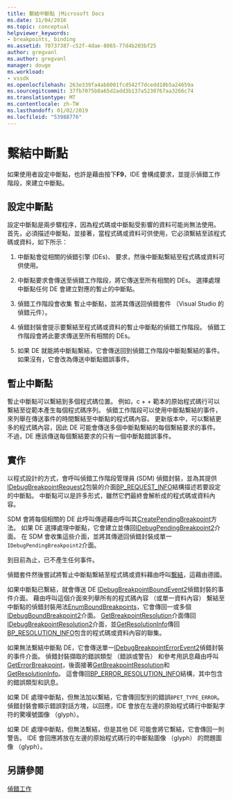 ```yaml
---
title: 繫結中斷點 |Microsoft Docs
ms.date: 11/04/2016
ms.topic: conceptual
helpviewer_keywords:
- breakpoints, binding
ms.assetid: 70737387-c52f-4dae-8865-77d4b203bf25
author: gregvanl
ms.author: gregvanl
manager: douge
ms.workload:
- vssdk
ms.openlocfilehash: 263e339fa4ab8001fcd542f7dcedd10b5a24659a
ms.sourcegitcommit: 37fb7075b0a65d2add3b137a5230767aa3266c74
ms.translationtype: MT
ms.contentlocale: zh-TW
ms.lasthandoff: 01/02/2019
ms.locfileid: "53988776"
---
```

# <a name="bind-breakpoints"></a>繫結中斷點
如果使用者設定中斷點，也許是藉由按下**F9**，IDE 會構成要求，並提示偵錯工作階段，來建立中斷點。  
  
## <a name="set-a-breakpoint"></a>設定中斷點  
 設定中斷點是兩步驟程序，因為程式碼或中斷點受影響的資料可能尚無法使用。 首先，必須描述中斷點，並接著，當程式碼或資料可供使用，它必須繫結至該程式碼或資料，如下所示：  
  
1.  中斷點會從相關的偵錯引擎 (DEs)、 要求，然後中斷點繫結至程式碼或資料可供使用。  
  
2.  中斷點要求會傳送至偵錯工作階段，將它傳送至所有相關的 DEs。 選擇處理中斷點任何 DE 會建立對應的暫止的中斷點。  
  
3.  偵錯工作階段會收集 暫止中斷點，並將其傳送回偵錯套件 （Visual Studio 的偵錯元件）。  
  
4.  偵錯封裝會提示要繫結至程式碼或資料的暫止中斷點的偵錯工作階段。 偵錯工作階段會將此要求傳送至所有相關的 DEs。  
  
5.  如果 DE 就能將中斷點繫結，它會傳送回到偵錯工作階段中斷點繫結的事件。 如果沒有，它會改為傳送中斷點錯誤事件。  
  
## <a name="pending-breakpoints"></a>暫止中斷點  
 暫止中斷點可以繫結到多個程式碼位置。 例如，c + + 範本的原始程式碼行可以繫結至從範本產生每個程式碼序列。 偵錯工作階段可以使用中斷點繫結的事件，來列舉在傳送事件的時間繫結至中斷點的程式碼內容。 更新版本中，可以繫結更多的程式碼內容，因此 DE 可能會傳送多個中斷點繫結的每個繫結要求的事件。 不過，DE 應該傳送每個繫結要求的只有一個中斷點錯誤事件。  
  
## <a name="implementation"></a>實作  
 以程式設計的方式，會呼叫偵錯工作階段管理員 (SDM) 偵錯封裝，並為其提供[IDebugBreakpointRequest2](../../extensibility/debugger/reference/idebugbreakpointrequest2.md)包裝的介面[BP_REQUEST_INFO](../../extensibility/debugger/reference/bp-request-info.md)結構描述若要設定的中斷點。 中斷點可以是許多形式，雖然它們最終會解析成的程式碼或資料內容。  
  
 SDM 會將每個相關的 DE 此呼叫傳遞藉由呼叫其[CreatePendingBreakpoint](../../extensibility/debugger/reference/idebugengine2-creatependingbreakpoint.md)方法。 如果 DE 選擇處理中斷點，它會建立並傳回[IDebugPendingBreakpoint2](../../extensibility/debugger/reference/idebugpendingbreakpoint2.md)介面。 在 SDM 會收集這些介面，並將其傳遞回偵錯封裝成單一`IDebugPendingBreakpoint2`介面。  
  
 到目前為止，已不產生任何事件。  
  
 偵錯套件然後嘗試將暫止中斷點繫結至程式碼或資料藉由呼叫[繫結](../../extensibility/debugger/reference/idebugpendingbreakpoint2-bind.md)，這藉由德國。  
  
 如果中斷點已繫結，就會傳送 DE [IDebugBreakpointBoundEvent2](../../extensibility/debugger/reference/idebugbreakpointboundevent2.md)偵錯封裝的事件介面。 藉由呼叫這個介面來列舉所有的程式碼內容 （或單一資料內容） 繫結至中斷點的偵錯封裝用法[EnumBoundBreakpoints](../../extensibility/debugger/reference/idebugbreakpointboundevent2-enumboundbreakpoints.md)，它會傳回一或多個[IDebugBoundBreakpoint2](../../extensibility/debugger/reference/idebugboundbreakpoint2.md)介面。 [GetBreakpointResolution](../../extensibility/debugger/reference/idebugboundbreakpoint2-getbreakpointresolution.md)介面傳回[IDebugBreakpointResolution2](../../extensibility/debugger/reference/idebugbreakpointresolution2.md)介面，並[GetResolutionInfo](../../extensibility/debugger/reference/idebugbreakpointresolution2-getresolutioninfo.md)傳回[BP_RESOLUTION_INFO](../../extensibility/debugger/reference/bp-resolution-info.md)包含的程式碼或資料內容的聯集。  
  
 如果無法繫結中斷點 DE，它會傳送單一[IDebugBreakpointErrorEvent2](../../extensibility/debugger/reference/idebugbreakpointerrorevent2.md)偵錯封裝的事件介面。 偵錯封裝擷取的錯誤類型 （錯誤或警告） 和參考用訊息藉由呼叫[GetErrorBreakpoint](../../extensibility/debugger/reference/idebugbreakpointerrorevent2-geterrorbreakpoint.md)，後面接著[GetBreakpointResolution](../../extensibility/debugger/reference/idebugerrorbreakpoint2-getbreakpointresolution.md)和[GetResolutionInfo](../../extensibility/debugger/reference/idebugerrorbreakpointresolution2-getresolutioninfo.md)。 這會傳回[BP_ERROR_RESOLUTION_INFO](../../extensibility/debugger/reference/bp-error-resolution-info.md)結構，其中包含的錯誤類型和訊息。  
  
 如果 DE 處理中斷點，但無法加以繫結，它會傳回型別的錯誤`BPET_TYPE_ERROR`。 偵錯封裝會顯示錯誤對話方塊，以回應，IDE 會放在左邊的原始程式碼行中斷點字符的驚嘆號圖像 （glyph）。  
  
 如果 DE 處理中斷點，但無法繫結，但是其他 DE 可能會將它繫結，它會傳回一則警告。 IDE 會回應將放在左邊的原始程式碼行的中斷點圖像 （glyph） 的問題圖像 （glyph）。  
  
## <a name="see-also"></a>另請參閱  
 [偵錯工作](../../extensibility/debugger/debugging-tasks.md)